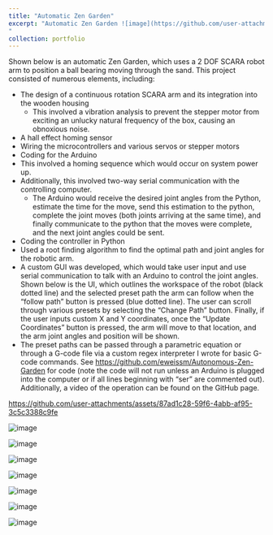 ```yaml
---
title: "Automatic Zen Garden"
excerpt: "Automatic Zen Garden ![image](https://github.com/user-attachments/assets/4814ef8b-9098-4920-9d46-4f33e112b9e2)
"
collection: portfolio
---
```


Shown below is an automatic Zen Garden, which uses a 2 DOF SCARA robot arm to position a ball bearing moving through the sand. This project consisted of numerous elements, including:
* The design of a continuous rotation SCARA arm and its integration into the wooden housing
  *	This involved a vibration analysis to prevent the stepper motor from exciting an unlucky natural frequency of the box, causing an obnoxious noise.
*	A hall effect homing sensor
*	Wiring the microcontrollers and various servos or stepper motors
*	Coding for the Arduino
  *	This involved a homing sequence which would occur on system power up.
  *	Additionally, this involved two-way serial communication with the controlling computer.
    *	The Arduino would receive the desired joint angles from the Python, estimate the time for the move, send this estimation to the python, complete the joint moves (both joints arriving at the same time), and finally communicate to the python that the moves were complete, and the next joint angles could be sent.
*	Coding the controller in Python
  *	Used a root finding algorithm to find the optimal path and joint angles for the robotic arm. 
  *	A custom GUI was developed, which would take user input and use serial communication to talk with an Arduino to control the joint angles. Shown below is the UI, which outlines the workspace of the robot (black dotted line) and the selected preset path the arm can follow when the “follow path” button is pressed (blue dotted line). The user can scroll through various presets by selecting the “Change Path” button. Finally, if the user inputs custom X and Y coordinates, once the “Update Coordinates” button is pressed, the arm will move to that location, and the arm joint angles and position will be shown. 
  *	The preset paths can be passed through a parametric equation or through a G-code file via a custom regex interpreter I wrote for basic G-code commands. 
See https://github.com/eweissm/Autonomous-Zen-Garden for code (note the code will not run unless an Arduino is plugged into the computer or if all lines beginning with “ser” are commented out). Additionally, a video of the operation can be found on the GitHub page.


https://github.com/user-attachments/assets/87ad1c28-59f6-4abb-af95-3c5c3388c9fe

![image](https://github.com/user-attachments/assets/0cb128d9-cbb4-4c88-910d-e1362cb3b47e)

![image](https://github.com/user-attachments/assets/915888d6-324d-4819-9a0b-257dcbc093f1)

![image](https://github.com/user-attachments/assets/642310da-0459-4fdb-82ea-550516700b7d)

![image](https://github.com/user-attachments/assets/641643cf-6f32-4fd3-b6bc-c3577a73c673)

![image](https://github.com/user-attachments/assets/fc0f7de1-8f93-44bb-ab4b-4f39f6c8822f)

![image](https://github.com/user-attachments/assets/37994141-4010-423b-8d04-ce67b0d2fade)

![image](https://github.com/user-attachments/assets/e81f3b05-42f6-422d-98ed-dbd8f6811b9c)
